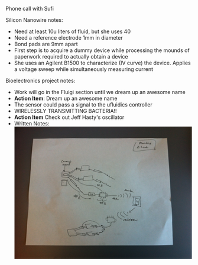 Phone call with Sufi

Silicon Nanowire notes:
- Need at least 10u liters of fluid, but she uses 40
- Need a reference electrode 1mm in diameter
- Bond pads are 9mm apart
- First step is to acquire a dummy device while processing the mounds of
  paperwork required to actually obtain a device
- She uses an Agilent B1500 to characterize (IV curve) the device. Applies a
  voltage sweep while simultaneously measuring current

Bioelectronics project notes:
- Work will go in the Fluigi section until we dream up an awesome name
- **Action Item**: Dream up an awesome name
- The sensor could pass a signal to the ufluidics controller
- WIRELESSLY TRANSMITTING BACTERIA!!
- **Action Item** Check out Jeff Hasty's oscillator
- Written Notes:
![Cocktail Napkin Sketch](WirelessBacteria_Napkin.jpeg)
